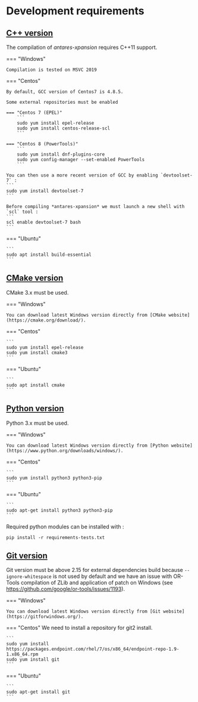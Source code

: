 # Development requirements

## [C++ version](#c++-version)
The compilation of  *antares-xpansion* requires C++11 support.

=== "Windows"

    Compilation is tested on MSVC 2019

=== "Centos"

    By default, GCC version of Centos7 is 4.8.5.

    Some external repositories must be enabled

    === "Centos 7 (EPEL)"    
        ``` 
        sudo yum install epel-release
        sudo yum install centos-release-scl
        ```
    
    === "Centos 8 (PowerTools)"    
        ```
        sudo yum install dnf-plugins-core
        sudo yum config-manager --set-enabled PowerTools
        ```
    
    You can then use a more recent version of GCC by enabling `devtoolset-7` :
    ```
    sudo yum install devtoolset-7
    ```
    
    Before compiling *antares-xpansion* we must launch a new shell with `scl` tool :
    ```
    scl enable devtoolset-7 bash
    ```
=== "Ubuntu"

    ```
    sudo apt install build-essential
    ```
## [CMake version](#cmake-version)
CMake 3.x must be used.

=== "Windows"

    You can download latest Windows version directly from [CMake website](https://cmake.org/download/).
=== "Centos"

    ```
    sudo yum install epel-release
    sudo yum install cmake3
    ```
=== "Ubuntu"

    ```
    sudo apt install cmake
    ```

## [Python version](#python-version)
Python 3.x must be used.

=== "Windows"

    You can download latest Windows version directly from [Python website](https://www.python.org/downloads/windows/).
=== "Centos"

    ```
    sudo yum install python3 python3-pip
    ```
=== "Ubuntu"

    ```
    sudo apt-get install python3 python3-pip
    ```

Required python modules can be installed with :
```
pip install -r requirements-tests.txt
```

## [Git version](#git-version)
Git version must be above 2.15 for external dependencies build because `--ignore-whitespace` is not used by default and we have an issue with OR-Tools compilation of ZLib and application of patch on Windows (see https://github.com/google/or-tools/issues/1193).

=== "Windows"

    You can download latest Windows version directly from [Git website](https://gitforwindows.org/).
=== "Centos"
    We need to install a repository for git2 install.

    ```
    sudo yum install https://packages.endpoint.com/rhel/7/os/x86_64/endpoint-repo-1.9-1.x86_64.rpm
    sudo yum install git
    ```
=== "Ubuntu"

    ```
    sudo apt-get install git
    ```

